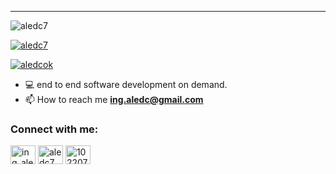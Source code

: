 


_________________________________   

 
<p align="left"> <img src="https://komarev.com/ghpvc/?username=aledc7&label=Profile%20views&color=0e75b6&style=flat" alt="aledc7" /> </p>

<p align="left"> <a href="https://github.com/ryo-ma/github-profile-trophy"><img src="https://github-profile-trophy.vercel.app/?username=aledc7" alt="aledc7" /></a> </p>

<p align="left"> <a href="https://twitter.com/aledcok" target="blank"><img src="https://img.shields.io/twitter/follow/aledcok?logo=twitter&style=for-the-badge" alt="aledcok" /></a> </p>

-  💻 end to end software development on demand. 
- 📫 How to reach me **ing.aledc@gmail.com**

<h3 align="left">Connect with me:</h3>
<p align="left">
<a href="https://twitter.com/ing_aledc" target="blank"><img align="center" src="https://raw.githubusercontent.com/rahuldkjain/github-profile-readme-generator/master/src/images/icons/Social/twitter.svg" alt="ing_aledc" height="30" width="40" /></a>
<a href="https://linkedin.com/in/aledc7" target="blank"><img align="center" src="https://raw.githubusercontent.com/rahuldkjain/github-profile-readme-generator/master/src/images/icons/Social/linked-in-alt.svg" alt="aledc7" height="30" width="40" /></a>
<a href="https://stackoverflow.com/users/10220740" target="blank"><img align="center" src="https://raw.githubusercontent.com/rahuldkjain/github-profile-readme-generator/master/src/images/icons/Social/stack-overflow.svg" alt="10220740" height="30" width="40" /></a>
</p>


